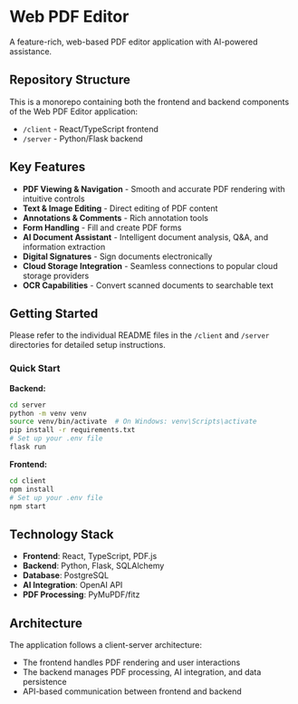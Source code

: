 # Web PDF Editor

A feature-rich, web-based PDF editor application with AI-powered assistance.

## Repository Structure

This is a monorepo containing both the frontend and backend components of the Web PDF Editor application:

- `/client` - React/TypeScript frontend
- `/server` - Python/Flask backend

## Key Features

- **PDF Viewing & Navigation** - Smooth and accurate PDF rendering with intuitive controls
- **Text & Image Editing** - Direct editing of PDF content
- **Annotations & Comments** - Rich annotation tools
- **Form Handling** - Fill and create PDF forms
- **AI Document Assistant** - Intelligent document analysis, Q&A, and information extraction
- **Digital Signatures** - Sign documents electronically
- **Cloud Storage Integration** - Seamless connections to popular cloud storage providers
- **OCR Capabilities** - Convert scanned documents to searchable text

## Getting Started

Please refer to the individual README files in the `/client` and `/server` directories for detailed setup instructions.

### Quick Start

**Backend:**
```bash
cd server
python -m venv venv
source venv/bin/activate  # On Windows: venv\Scripts\activate
pip install -r requirements.txt
# Set up your .env file
flask run
```

**Frontend:**
```bash
cd client
npm install
# Set up your .env file
npm start
```

## Technology Stack

- **Frontend**: React, TypeScript, PDF.js
- **Backend**: Python, Flask, SQLAlchemy
- **Database**: PostgreSQL
- **AI Integration**: OpenAI API
- **PDF Processing**: PyMuPDF/fitz

## Architecture

The application follows a client-server architecture:
- The frontend handles PDF rendering and user interactions
- The backend manages PDF processing, AI integration, and data persistence
- API-based communication between frontend and backend

